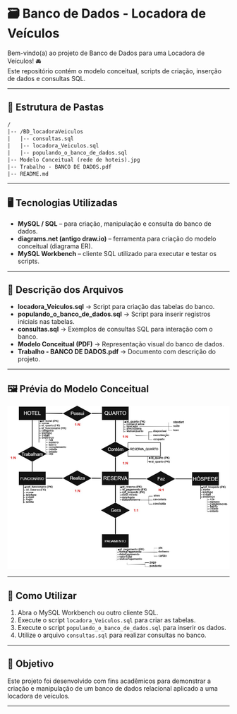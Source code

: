 # :card_file_box: Banco de Dados - Locadora de Veículos

Bem-vindo(a) ao projeto de Banco de Dados para uma Locadora de Veículos! :oncoming_automobile:  
Este repositório contém o modelo conceitual, scripts de criação, inserção de dados e consultas SQL.

---

## :open_file_folder: Estrutura de Pastas
```
/   
|-- /BD_locadoraVeiculos  
|   |-- consultas.sql  
|   |-- locadora_Veiculos.sql  
|   |-- populando_o_banco_de_dados.sql  
|-- Modelo Conceitual (rede de hoteis).jpg  
|-- Trabalho - BANCO DE DADOS.pdf  
|-- README.md
```
---

## :desktop_computer: Tecnologias Utilizadas


- **MySQL / SQL** – para criação, manipulação e consulta do banco de dados.  
- **diagrams.net (antigo draw.io)** – ferramenta para criação do modelo conceitual (diagrama ER).  
- **MySQL Workbench** – cliente SQL utilizado para executar e testar os scripts.

---

## :memo: Descrição dos Arquivos

- **locadora_Veiculos.sql** → Script para criação das tabelas do banco.  
- **populando_o_banco_de_dados.sql** → Script para inserir registros iniciais nas tabelas.  
- **consultas.sql** → Exemplos de consultas SQL para interação com o banco.  
- **Modelo Conceitual (PDF)** → Representação visual do banco de dados.  
- **Trabalho - BANCO DE DADOS.pdf** → Documento com descrição do projeto.

---

## :framed_picture: Prévia do Modelo Conceitual

![Modelo Conceitual](<Modelo Conceitual (rede de hoteis).jpg>)

---

## :link: Como Utilizar

1. Abra o MySQL Workbench ou outro cliente SQL.  
2. Execute o script `locadora_Veiculos.sql` para criar as tabelas.  
3. Execute o script `populando_o_banco_de_dados.sql` para inserir os dados.  
4. Utilize o arquivo `consultas.sql` para realizar consultas no banco.

---

## :bookmark: Objetivo

Este projeto foi desenvolvido com fins acadêmicos para demonstrar a criação e manipulação de um banco de dados relacional aplicado a uma locadora de veículos.

---
